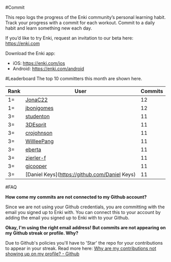 #Commit

This repo logs the progress of the Enki community’s personal learning habit. Track your progress with a commit for each workout. Commit to a daily habit and learn something new each day.

If you’d like to try Enki, request an invitation to our beta here: https://enki.com

Download the Enki app: 
 - iOS: https://enki.com/ios
 - Android: https://enki.com/android

#Leaderboard
The top 10 committers this month are shown here.

| Rank | User | Commits |
|------|------|---------|
|1=|[JonaC22](https://github.com/JonaC22)|12|
|1=|[jbonigomes](https://github.com/jbonigomes)|12|
|3=|[studenton](https://github.com/studenton)|11|
|3=|[3DEsprit](https://github.com/3DEsprit)|11|
|3=|[crojohnson](https://github.com/crojohnson)|11|
|3=|[WillleePang](https://github.com/WillleePang)|11|
|3=|[eberta](https://github.com/eberta)|11|
|3=|[zierler-f](https://github.com/zierler-f)|11|
|3=|[gjcooper](https://github.com/gjcooper)|11|
|3=|[Daniel Keys](https://github.com/Daniel Keys)|11|

#FAQ

**How come my commits are not connected to my Github account?**

Since we are not using your Github credentials, you are committing with the email you signed up to Enki with. You can connect this to your account by adding the email you signed up to Enki with to your Github.

**Okay, I'm using the right email address! But commits are not appearing on my Github streak or profile. Why?**

Due to Github's policies you'll have to 'Star' the repo for your contributions to appear in your streak. Read more here: [Why are my contributions not showing up on my profile? - Github](https://help.github.com/articles/why-are-my-contributions-not-showing-up-on-my-profile/)
